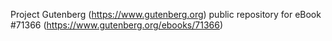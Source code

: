 Project Gutenberg (https://www.gutenberg.org) public repository
for eBook #71366 (https://www.gutenberg.org/ebooks/71366)
